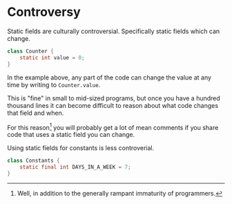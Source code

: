 # Controversy

Static fields are culturally controversial. Specifically static fields
which can change.

```java
class Counter {
    static int value = 0;
}
```

In the example above, any part of the code can change the value at any time by writing to `Counter.value`.

This is "fine" in small to mid-sized programs, but once you have a hundred thousand lines
it can become difficult to reason about what code changes that field and when.

For this reason[^and] you will probably get a lot of mean comments if you share code that uses a static field you can change.

Using static fields for constants is less controverial.

```java
class Constants {
    static final int DAYS_IN_A_WEEK = 7;
}
```

[^and]: Well, in addition to the generally rampant immaturity of programmers.